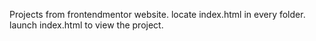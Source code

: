 Projects from frontendmentor website.
locate index.html in every folder.
launch index.html to view the project.